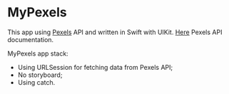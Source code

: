 # MyPexels
This app using [Pexels](https://www.pexels.com/ru-ru/) API and written in Swift with UIKit. [Here](https://www.pexels.com/ru-ru/api/documentation/) Pexels API documentation.

MyPexels app staсk:
- Using URLSession for fetching data from Pexels API;
- No storyboard;
- Using catch.
